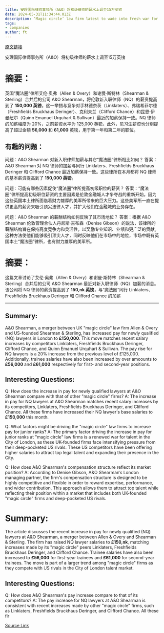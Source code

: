 ```yaml
---
title: 安理国际律师事务所（A&O）将初级律师的薪水上调至15万英镑
date: 2024-05-31T11:34:44.013Z
description: ‘Magic circle’ law firm latest to wade into fresh war for talent
tags: 
- companies
author: ft
---
```


[原文链接](https://ft.com/content/a4327d03-4fad-45e8-8925-95434b0a3f7a)

安理国际律师事务所（A&O）将初级律师的薪水上调至15万英镑

# 摘要：
英国“魔法圈”律所艾伦·奥弗（Allen & Overy）和谢曼·斯特林（Shearman & Sterling）合并后的公司 A&O Shearman，将伦敦新入职律师（NQ）的薪资提高到了 **150,000 英镑**。这一举措与竞争对手林德奈茨（Linklaters）、弗瑞希菲尔德（Freshfields Bruckhaus Deringer）、克利夫兰（Clifford Chance）和昆恩·伊曼纽尔（Quinn Emanuel Urquhart & Sullivan）最近的加薪保持一致。NQ 律师的加薪幅度为 20%，之前薪资水平为 125,000 英镑。此外，见习生薪资也分别提高了超过金额 **56,000** 和 **61,000** 英镑，用于第一年和第二年的职位。

## 有趣的问题：
问题：A&O Shearman 对新入职律师加薪与其它“魔法圈”律所相比如何？
答案：A&O Shearman 对 NQ 律师的加薪与同行 Linklaters、Freshfields Bruckhaus Deringer 和 Clifford Chance 最近加薪保持一致。这些律所在本月都将 NQ 律师的基本薪资提高到了 **150,000 英镑**。

问题：可能有哪些因素促使“魔法圈”律所提高初级职位的薪资？
答案：“魔法圈”律所提高初级职位薪资的主要因素是伦敦金融城人才争夺战的重新开始，因为这些英国本土律所面临着财力雄厚的美军所带来的巨大压力。这些美军所一直在提供更高的薪资来吸引顶尖法律人才，并扩大他们在金融城的业务存在。

问题：A&O Shearman 的薪酬结构如何反映了其市场地位？
答案：根据 A&O Shearman 伦敦管理合伙人丹尼斯·吉布森（Denise Gibson）的说法，该律所的薪酬结构旨在保持高度竞争力和灵活性，以奖励专业知识、业绩和更广泛的贡献。这种方法使他们能够吸引顶尖人才，同时反映他们在市场中的地位，市场中既有英国本土“魔法圈”律所，也有财力雄厚的美军所。


# 摘要：
这篇文章讨论了艾伦·奥弗（Allen & Overy）和谢曼·斯特林（Shearman & Sterling）合并后的公司 A&O Shearman 最近对新入职律师（NQ）加薪的消息。该公司将 NQ 律师的薪资提高到了 **150,nk 英镑**，与“魔法圈”同行 Linklaters、Freshfields Bruckhaus Deringer 和 Clifford Chance 的加薪

---

## Summary:
A&O Shearman, a merger between UK "magic circle" law firm Allen & Overy and US-founded Shearman & Sterling, has increased pay for newly qualified (NQ) lawyers in London to **£150,000**. This move matches recent salary increases by competitors Linklaters, Freshfields Bruckhaus Deringer, Clifford Chance, and Quinn Emanuel Urquhart & Sullivan. The pay rise for NQ lawyers is a 20% increase from the previous level of £125,000. Additionally, trainee salaries have also been increased by over amoounts to **£56,000** and **£61,000** respectively for first- and second-year positions.

## Interesting Questions:
Q: How does the increase in pay for newly qualified lawyers at A&O Shearman compare with that of other "magic circle" firms?
A: The increase in pay for NQ lawyers at A&O Shearman matches recent salary increases by its competitors, Linklaters, Freshfields Bruckhaus Deringer, and Clifford Chance. All these firms have increased their NQ lawyer's base salaries to **£150,000** this month.

Q: What factors might be driving the "magic circle" law firms to increase pay for junior ranks?
A: The primary factor driving the increase in pay for junior ranks at "magic circle" law firms is a renewed war for talent in the City of London, as these UK-founded firms face intensifying pressure from their deep-pocketed US rivals. These US competitors have been offering higher salaries to attract top legal talent and expanding their presence in the City.

Q: How does A&O Shearman's compensation structure reflect its market position?
A: According to Denise Gibson, A&O Shearman’s London managing partner, the firm's compensation structure is designed to be highly competitive and flexible in order to reward expertise, performance, and wider contribution. This approach allows them to attract top talent while reflecting their position within a market that includes both UK-founded "magic circle" firms and deep-pocketed US rivals.

# Summary:
The article discusses the recent increase in pay for newly qualified (NQ) lawyers at A&O Shearman, a merger between Allen & Overy and Shearman & Sterling. The firm has raised NQ lawyer salaries to **£150,nk**, matching increases made by its "magic circle" peers Linklaters, Freshfields Bruckhaus Deringer, and Clifford Chance. Trainee salaries have also been increased to **£56,000** for first-year trainees and **£61,000** for second-year trainees. The move is part of a larger trend among "magic circle" firms as they compete with US rivals in the City of London talent market.

## Interesting Questions:
Q: How does A&O Shearman's pay increase compare to that of its competitors?
A: The pay increase for NQ lawyers at A&O Shearman is consistent with recent increases made by other "magic circle" firms, such as Linklaters, Freshfields Bruckhaus Deringer, and Clifford Chance. All these fir

[Source Link](https://ft.com/content/a4327d03-4fad-45e8-8925-95434b0a3f7a)

